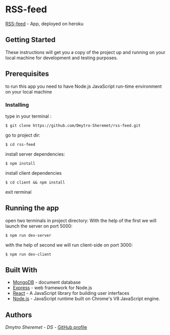 # RSS-feed
 [RSS-feed](https://frozen-ocean-82694.herokuapp.com/channels) - App, deployed on heroku

## Getting Started

These instructions will get you a copy of the project up 
and running on your local machine for development and testing purposes. 

## Prerequisites

to run this app you need to have
Node.js JavaScript run-time environment on your local machine


### Installing

type in your terminal :
```
$ git clone https://github.com/Dmytro-Sheremet/rss-feed.git
```
go to project dir:
```
$ cd rss-feed
```
install server dependencies:
```
$ npm install
```
install client dependencies
```
$ cd client && npm install
```
exit rerminal


## Running the app

open two terminals in project <rss-feed> directory:
With the help of the first we will launch the server on port 5000:
```
$ npm run dev-server
```
with the help of second we will run client-side on port 3000:
```
$ npm run dev-client
```
  
  
## Built With
* [MongoDB](https://www.mongodb.com/) - document database
* [Express](https://expressjs.com/) - web framework for Node.js
* [React](https://reactjs.org/) - A JavaScript library for building user interfaces
* [Node.js](https://nodejs.org/uk/) - JavaScript runtime built on Chrome's V8 JavaScript engine.



## Authors
*Dmytro Sheremet - DS* - [GitHub profile](https://github.com/Dmytro-Sheremet/)
